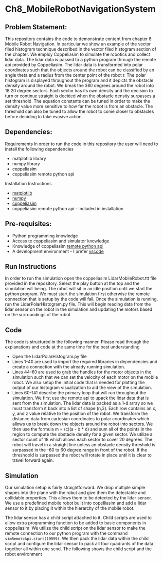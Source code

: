 # Ch8_MobileRobotNavigationSystem

## Problem Statement:

This repository contains the code to demonstrate content from chapter 8 Mobile Robot Navigation. In particular we show an example of the vector filed histogram technique described in the vector filed histogram section of the chapter. We employ Coppeliasim to simulate the robotics and collect lidar data. The lidar data is passed to a python program through the remote api provided by Coppeliasim. The lidar data is transformed into polar coordinates such that the objects around the robot can be classified by an angle theta and a radius from the center point of the robot r. The polar histogram is displayed throughout the program and it depicts the obstacle density around the robot. We break the 360 degrees around the robot into 18 20 degree sectors. Each sector has its own density and the decision to turn or continue straight is decided when the obstacle density surpasses a set threshold. The equation constants can be tuned in order to make the density value more sensitive to how far the robot is from an obstacle. The threshold can also be tuned to allow the robot to come closer to obstacles before deciding to take evasive action.

## Dependencies:


Requirements In order to run the code in this repository the user will need to install the following dependencies
- matplotlib library
- numpy library
- coppeliasim
- coppeliasim remote python api

Installation Instructions
- [matplotlib](https://www.tutorialspoint.com/how-to-install-matplotlib-in-python)
- [numpy](https://numpy.org/install/)
- [coppeliasim](https://coppeliarobotics.com/downloads)
- coppeliasim remote python api - included in installation

## Pre-requisites:

- Python programming knowledge
- Access to coppeliasim and simulator knowledge
- Knowledge of coppeliasim [remote python api](https://www.coppeliarobotics.com/helpFiles/en/remoteApiFunctionsPython.htm)
- A development environment - I prefer [vscode](https://code.visualstudio.com/)

## Run Instructions

In order to run the simulation open the coppeliasim LidarMobileRobot.ttt file provided in the repository. Select the play button at the top and the simulation will being. The robot will sit in an idle position until we start the python program. We must start the simulation first otherwise the remote connection that is setup by the code will fail. Once the simulation is running, run the LidarPolarHistogram.py file. This will begin reading data from the lidar sensor on the robot in the simulation and updating the motors based on the surroundings of the robot. 


## Code

The code is structured in the following manner. Please read through the explanations and code at the same time for the best understanding

- Open the LidarPolarHistogram.py file
- Lines 1-40 are used to import the required libraries in dependencies and create a connection with the already running simulation.
- Lines 44-60 are used to grab the handles for the motor objects in the simulation such that we can set the velocity of each motor on the mobile robot. We also setup the initial code that is needed for plotting the output of our histogram visualization to aid the view of the simulation. 
- Lines 60-141 describe the primary loop that will run throughout the simulation. We first use the remote api to upack the lidar data that is sent from the simulation. The lidar data is packed as a 1-d array so we must transform it back into a list of shape (n,3). Each row contains an x, y, and z value relative to the position of the robot. We transform the distance data from cartesian coordinates to polar coordinates which allows us to break down the objects around the robot into sectors. We then use the formula m = (c)(a - b * d) and sum all of the points in the region to compute the obstacle density for a given sector. We utilize a sector count of 18 which allows each sector to cover 20 degrees. The robot will travel in a straight line unless an obstacle density threshold is surpassed in the -60 to 60 degree range in front of the robot. If the threshoold is surpassed the robot will rotate in place until it is clear to travel forward again. 

## Simulation

Our simulation setup is fairly straightforward. We drop multiple simple shapes into the plane with the robot and give them the detectable and collidable properties. This allows them to be detected by the lidar sensor. We use a predefined mobile robot built into copelliasim and add a lidar sensor to it by placing it within the hierarchy of the mobile robot. 

The lidar sensor has a child script attached to it. Child scripts are used to allow extra programming function to be added to basic components in coppeliasim. We utilize the child script on the lidar sensor to make the remote connection to our python program with the command ``` simRemoteApi.start(19999) ```. We then pack the lidar data within the child script and configure the lidar sensor to pack all four quadrants of the data together all within one send. The following shows the child script and the robot environment


